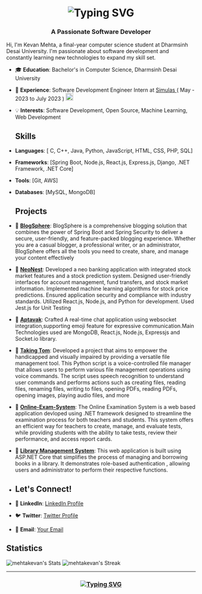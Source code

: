 <div>
<h1 align="center">
    <img src="https://readme-typing-svg.demolab.com?font=Rightous&weight=500&size=30&duration=4000&pause=500&color=09DAF7&center=true&vCenter=true&random=false&width=500&height=70&lines=Hi+There!+%F0%9F%91%8B;I+am+Kevan+Mehta;Welcome+to+My+Github+Profile!" alt="Typing SVG" />
</h1>

<h3 align="center">
<strong>A Passionate Software Developer </strong>
</h3>
</div>


Hi, I'm Kevan Mehta, a final-year computer science student at Dharmsinh Desai University. I'm passionate about software development and constantly learning new technologies to expand my skill set.

- 🎓 **Education**: Bachelor's in Computer Science, Dharmsinh Desai University
- 💼 **Experience**: Software Development Engineer Intern at <a href="https://simulas.in/">Simulas 
  </a> ( May - 2023 to July 2023 )
  <img src="https://media.giphy.com/media/QXPqYpSyBIMjBTtBbl/giphy.gif" height="20"> 
- 💡 **Interests**: Software Development, Open Source, Machine Learning, Web Development

  ## Skills
- **Languages**: [ C, C++, Java, Python, JavaScript, HTML, CSS, PHP, SQL]
- **Frameworks**: [Spring Boot, Node.js, React.js, Express.js, Django, .NET Framework, .NET Core]
- **Tools**: [Git, AWS]
- **Databases**: [MySQL, MongoDB]

  ## Projects
- 🚀 **[BlogSphere](https://github.com/mehtakevan/blog-backend)**: 
BlogSphere is a comprehensive blogging solution that combines the power of Spring Boot and Spring Security to deliver a secure, user-friendly, and feature-packed blogging experience. Whether you are a casual blogger, a professional writer, or an administrator, BlogSphere offers all the tools you need to create, share, and manage your content effectively

- 🚀 **[NeoNest](https://github.com/mehtakevan/NeoNest)**: Developed a neo banking application with integrated stock market features and a stock prediction
 system. Designed user-friendly interfaces for account management, fund transfers, and stock market information. Implemented
 machine learning algorithms for stock price predictions. Ensured application security and compliance with industry standards.
 Utilized React.js, Node.js, and Python for development. Used Jest.js for Unit Testing

- 🚀 **[Aptavak](https://github.com/mehtakevan/Aptavak)**: Crafted A real-time chat application using websocket integration,supporting emoji
 feature for expressive communication.Main Technologies used are MongoDB, React.js, Node.js, Expressjs and Socket.io
 library.

- 🚀 **[Taking Tom](https://github.com/mehtakevan/TalkingTom)**:  Developed a project that aims to empower the handicapped and visually impaired
 by providing a versatile file management tool. This Python script is a voice-controlled file manager that allows users to perform
 various file management operations using voice commands. The script uses speech recognition to understand user commands
 and performs actions such as creating files, reading files, renaming files, writing to files, opening PDFs, reading PDFs, opening
 images, playing audio files, and more

- 🚀 **[Online-Exam-System](https://github.com/mehtakevan/Online-exam-system)**: The Online Examination System is a web based application devloped using .NET framework designed to streamline the examination process for both teachers and students. This system offers an efficient way for teachers to create, manage, and evaluate tests, while providing students with the ability to take tests, review their performance, and access report cards.

- 🚀 **[Library Management System](https://github.com/mehtakevan/LibraryManagementSystem)**: This web application is built using ASP.NET Core that simplifies the process of managing and borrowing books in a library. It demonstrates role-based authentication , allowing users and administrator to perform their respective functions.

- ## Let's Connect!
- 🔗 **LinkedIn**: [LinkedIn Profile](https://www.linkedin.com/in/kevanmehta/)
- 🐦 **Twitter**: [Twitter Profile](https://x.com/kevan_meht41951)
- 📧 **Email**: [Your Email](mailto:kevanmehta60@gmail.com)

  
## Statistics
![mehtakevan's Stats](https://github-readme-stats.vercel.app/api?username=mehtakevan&theme=react&show_icons=true&rank_icon=github&hide_border=true&count_private=true)
![mehtakevan's Streak](https://github-readme-streak-stats.herokuapp.com/?user=mehtakevan&theme=react&hide_border=true)

<hr/>

<h3 align="center">
<a href="https://git.io/typing-svg"><img src="https://readme-typing-svg.demolab.com?font=Rightous&weight=500&size=28&duration=4000&pause=500&color=09DAF7&center=true&vCenter=true&random=false&width=500&height=70&lines=Thanks+for+Visiting!+%E2%9C%8C%EF%B8%8F+;Shoot+me+a+message+on+Linkedin!;I'm+always+down+to+collab+%3A)" alt="Typing SVG" /></a>
</h3



